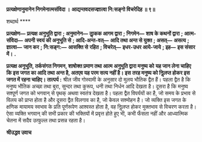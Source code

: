 **प्रत्यक्षेणानुमानेन निगमेनात्मसंविदा ।** **आद्यन्तवदसज्ज्ञात्वा नि:सङ्गो विचरेदिह ॥ ९॥** 

शब्दार्थ **** 

**प्रत्यक्षेण—** **प्रत्यक्ष अनुभूति द्वारा** **; अनुमानेन—** **ताॢकक आगम द्वारा** **; निगमेन—** **शाष के कथनों द्वारा** **; आत्म-संविदा—** **अपनी** **स्वयं की अनुभूति से** **; आदि-अन्त-वत्—** **आदि तथा अन्त से युक्त** **; असत्—** **असत्य** **; ज्ञात्वा—** **जान कर** **; नि:सङ्ग:—** **आसक्ति से** **रहित** **; विचरेत्—** **इधर-उधर आये-जाये** **; इह—** **इस संसार में।** **.** 

**प्रत्यक्ष अनुभूति, तर्कसंगत निगमन, शाषोक्त प्रमाण तथा आत्म अनुभूति द्वारा मनुष्य को** **यह जान लेना चाहिए कि इस जगत का आदि तथा अन्त है, अतएव यह परम सत्य नहीं है। इस** **तरह मनुष्य को निॢलप्त होकर इस जगत में रहना चाहिए।** **तात्पर्य :** श्रील जीव गोस्वामी के अनुसार दो मुलय भौतिक द्वैत हैं। पहला द्वैत है कि मनुष्य भौतिक अच्छा तथा बुरा, सुन्दर तथा कुरूप, धनी तथा निर्धन आदि देखता है। दूसरा है कि मनुष्य सश्पूर्ण जगत को भगवान् से पृथक् अथवा स्वतंत्र देखता है। पहला द्वैत विपर्ययों का है, जो समय के प्रभाव से विलय को प्राप्त होता है और दूसरा द्वैत विलगाव का है, जो केवल सश्मोहन है। जो व्यक्ति इस जगत के क्षणिक मायामय स्वभाव के प्रति पूर्णरूपेण आश्वस्त होता है, वह निॢलप्त होकर मुक्तभाव से विचरण करता है। ऐसा व्यक्ति भगवान् की सभी प्रकार की भक्तियों में प्रवृत्त होते हुए भी, कभी फँसता नहीं और आध्यात्मिक चेतना में सदैव उत्फुल्ल तथा प्रसन्न रहता है।  

**श्रीउद्धव उवाच** 